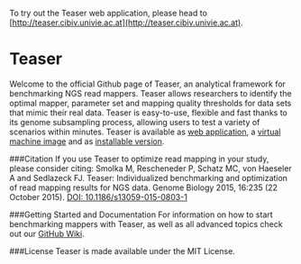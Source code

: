 To try out the Teaser web application, please head to [http://teaser.cibiv.univie.ac.at](http://teaser.cibiv.univie.ac.at).

# Teaser
Welcome to the official Github page of Teaser, an analytical framework for benchmarking NGS read mappers. Teaser allows researchers to identify the optimal mapper, parameter set and mapping quality thresholds for data sets that mimic their real data. Teaser is easy-to-use, flexible and fast thanks to its genome subsampling process, allowing users to test a variety of scenarios within minutes. Teaser is available as [web application](http://teaser.cibiv.univie.ac.at), a [virtual machine image](https://github.com/Cibiv/Teaser#advanced-users-virtual-machine-image) and as [installable version](https://github.com/Cibiv/Teaser#advanced-users-installation).

###Citation
If you use Teaser to optimize read mapping in your study, please consider citing: Smolka M, Rescheneder P, Schatz MC, von Haeseler A and Sedlazeck FJ. Teaser: Individualized benchmarking and optimization of read mapping results for NGS data. Genome Biology 2015, 16:235 (22 October 2015). [DOI: 10.1186/s13059-015-0803-1](http://www.genomebiology.com/2015/16/1/235)

###Getting Started and Documentation
For information on how to start benchmarking mappers with Teaser, as well as all advanced topics check out our [GitHub Wiki](https://github.com/Cibiv/Teaser/wiki).

###License
Teaser is made available under the MIT License.
